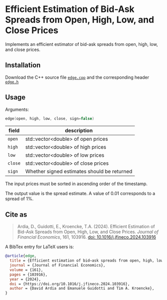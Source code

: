 # Efficient Estimation of Bid-Ask Spreads from Open, High, Low, and Close Prices

Implements an efficient estimator of bid-ask spreads from open, high, low, and close prices.

## Installation

Download the C++ source file [`edge.cpp`](https://github.com/eguidotti/bidask/tree/main/c++/edge.cpp) and the corresponding header [`edge.h`](https://github.com/eguidotti/bidask/tree/main/c++/edge.h)

## Usage

Arguments:

```c++
edge(open, high, low, close, sign=false)
```

| field   | description                                 |
| ------- | ------------------------------------------- |
| `open`  | std::vector\<double\> of open prices        |
| `high`  | std::vector\<double\> of high prices        |
| `low`   | std::vector\<double\> of low prices         |
| `close` | std::vector\<double\> of close prices       |
| `sign`  | Whether signed estimates should be returned |

The input prices must be sorted in ascending order of the timestamp.

The output value is the spread estimate. A value of 0.01 corresponds to a spread of 1%.

## Cite as

> Ardia, D., Guidotti, E., Kroencke, T.A. (2024). Efficient Estimation of Bid-Ask Spreads from Open, High, Low, and Close Prices. *Journal of Financial Economics*, 161, 103916. [doi: 10.1016/j.jfineco.2024.103916](https://doi.org/10.1016/j.jfineco.2024.103916)

A BibTex  entry for LaTeX users is:

```bibtex
@article{edge,
  title = {Efficient estimation of bid–ask spreads from open, high, low, and close prices},
  journal = {Journal of Financial Economics},
  volume = {161},
  pages = {103916},
  year = {2024},
  doi = {https://doi.org/10.1016/j.jfineco.2024.103916},
  author = {David Ardia and Emanuele Guidotti and Tim A. Kroencke},
}
```

